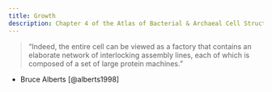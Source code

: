 ```yaml
---
title: Growth
description: Chapter 4 of the Atlas of Bacterial & Archaeal Cell Structure covers structures that microbes use to grow more efficiently
---
```

> “Indeed, the entire cell can be viewed as a factory that contains an elaborate network of interlocking assembly lines, each of which is composed of a set of large protein machines.”  
- Bruce Alberts [@alberts1998]

